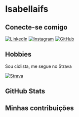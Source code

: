 # Isabellaifs

## Conecte-se comigo
[![LinkedIn](https://img.shields.io/badge/LinkedIn-000?style=for-the-badge&logo=linkedin&logoColor=0E76A8)](https://www.linkedin.com/in/isabellaifs/)
[![Instagram](https://img.shields.io/badge/-Instagram-%23E4405F?style=for-the-badge&logo=instagram&logoColor=white)](https://www.instagram.com/bellaifs)
[![GitHub](https://img.shields.io/badge/GitHub-100000?style=for-the-badge&logo=github&logoColor=white)](https://github.com/Isabellaifs)
## Hobbies
Sou ciclista, me segue no Strava 

[![Strava](https://img.shields.io/badge/Strava-100000?style=for-the-badge&logo=Strava&logoColor=white)](https://strava.app.link/nEoE58668Ib)

## GitHub Stats

## Minhas contribuições
